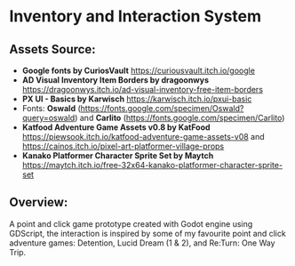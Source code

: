 # Inventory and Interaction System

## Assets Source:

- **Google fonts by CuriosVault** https://curiousvault.itch.io/google
- **AD Visual Inventory Item Borders by dragoonwys** https://dragoonwys.itch.io/ad-visual-inventory-free-item-borders
- **PX UI - Basics by Karwisch** https://karwisch.itch.io/pxui-basic
- Fonts: **Oswald** (https://fonts.google.com/specimen/Oswald?query=oswald) and **Carlito** (https://fonts.google.com/specimen/Carlito)
- **Katfood Adventure Game Assets v0.8 by KatFood** https://piewsook.itch.io/katfood-adventure-game-assets-v08 and https://cainos.itch.io/pixel-art-platformer-village-props
- **Kanako Platformer Character Sprite Set by Maytch** https://maytch.itch.io/free-32x64-kanako-platformer-character-sprite-set

## Overview:

A point and click game prototype created with Godot engine using GDScript, the interaction is inspired by some of my favourite point and click adventure games: Detention, Lucid Dream (1 & 2), and Re:Turn: One Way Trip.

